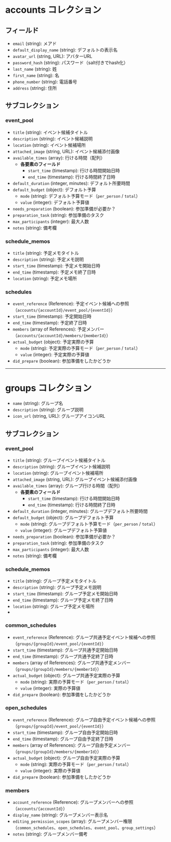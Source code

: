 <a name="accounts"></a>

# accounts コレクション

## フィールド

- `email` (string): メアド
- `default_display_name` (string): デフォルトの表示名
- `avatar_url` (string, URL): アバターURL
- `password_hash` (string): パスワード（salt付きでhash化）
- `last_name` (string): 姓
- `first_name` (string): 名
- `phone_number` (string): 電話番号
- `address` (string): 住所

## サブコレクション
<a name="accounts/event_pool"></a>

### event_pool

- `title` (string): イベント候補タイトル
- `description` (string): イベント候補説明
- `location` (string): イベント候補場所
- `attached_image` (string, URL): イベント候補添付画像
- `available_times` (array): 行ける時間（配列）
  - **各要素のフィールド**
    - `start_time` (timestamp): 行ける時間開始日時
    - `end_time` (timestamp): 行ける時間終了日時
- `default_duration` (integer, minutes): デフォルト所要時間
- `default_budget` (object): デフォルト予算
  - `mode` (string): デフォルト予算モード（`per_person` / `total`）
  - `value` (integer): デフォルト予算値
- `needs_preparation` (boolean): 参加準備が必要か？
- `preparation_task` (string): 参加準備のタスク
- `max_participants` (integer): 最大人数
- `notes` (string): 備考欄

<a name="accounts/schedule_memos"></a>

### schedule_memos

- `title` (string): 予定メモタイトル
- `description` (string): 予定メモ説明
- `start_time` (timestamp): 予定メモ開始日時
- `end_time` (timestamp): 予定メモ終了日時
- `location` (string): 予定メモ場所

<a name="accounts/schedules"></a>

### schedules

- `event_reference` (Reference): 予定イベント候補への参照（`accounts/{accountId}/event_pool/{eventId}`）
- `start_time` (timestamp): 予定開始日時
- `end_time` (timestamp): 予定終了日時
- `members` (array of References): 予定メンバー（`accounts/{accountId}/members/{memberId}`）
- `actual_budget` (object): 予定実際の予算
  - `mode` (string): 予定実際の予算モード（`per_person` / `total`）
  - `value` (integer): 予定実際の予算値
- `did_prepare` (boolean): 参加準備をしたかどうか

---

<a name="groups"></a>

# groups コレクション

- `name` (string): グループ名
- `description` (string): グループ説明
- `icon_url` (string, URL): グループアイコンURL

## サブコレクション

<a name="groups/event_pool"></a>

### event_pool

- `title` (string): グループイベント候補タイトル
- `description` (string): グループイベント候補説明
- `location` (string): グループイベント候補場所
- `attached_image` (string, URL): グループイベント候補添付画像
- `available_times` (array): グループ行ける時間（配列）
  - **各要素のフィールド**
    - `start_time` (timestamp): 行ける時間開始日時
    - `end_time` (timestamp): 行ける時間終了日時
- `default_duration` (integer, minutes): グループデフォルト所要時間
- `default_budget` (object): グループデフォルト予算
  - `mode` (string): グループデフォルト予算モード（`per_person` / `total`）
  - `value` (integer): グループデフォルト予算値
- `needs_preparation` (boolean): 参加準備が必要か？
- `preparation_task` (string): 参加準備のタスク
- `max_participants` (integer): 最大人数
- `notes` (string): 備考欄

<a name="groups/schedule_memos"></a>

### schedule_memos

- `title` (string): グループ予定メモタイトル
- `description` (string): グループ予定メモ説明
- `start_time` (timestamp): グループ予定メモ開始日時
- `end_time` (timestamp): グループ予定メモ終了日時
- `location` (string): グループ予定メモ場所
- 
<a name="groups/common_schedules"></a>

### common_schedules

- `event_reference` (Reference): グループ共通予定イベント候補への参照（`groups/{groupId}/event_pool/{eventId}`）
- `start_time` (timestamp): グループ共通予定開始日時
- `end_time` (timestamp): グループ共通予定終了日時
- `members` (array of References): グループ共通予定メンバー（`groups/{groupId}/members/{memberId}`）
- `actual_budget` (object): グループ共通予定実際の予算
  - `mode` (string): 実際の予算モード（`per_person` / `total`）
  - `value` (integer): 実際の予算値
- `did_prepare` (boolean): 参加準備をしたかどうか

<a name="groups/open_schedules"></a>

### open_schedules

- `event_reference` (Reference): グループ自由予定イベント候補への参照（`groups/{groupId}/event_pool/{eventId}`）
- `start_time` (timestamp): グループ自由予定開始日時
- `end_time` (timestamp): グループ自由予定終了日時
- `members` (array of References): グループ自由予定メンバー（`groups/{groupId}/members/{memberId}`）
- `actual_budget` (object): グループ自由予定実際の予算
  - `mode` (string): 実際の予算モード（`per_person` / `total`）
  - `value` (integer): 実際の予算値
- `did_prepare` (boolean): 参加準備をしたかどうか

<a name="groups/members"></a>

### members

- `account_reference` (Reference): グループメンバーへの参照（`accounts/{accountId}`）
- `display_name` (string): グループメンバー表示名
- `editing_permission_scopes` (array): グループメンバー権限（`common_schedules`、`open_schedules`、`event_pool`、`group_settings`）
- `notes` (string): グループメンバー備考
